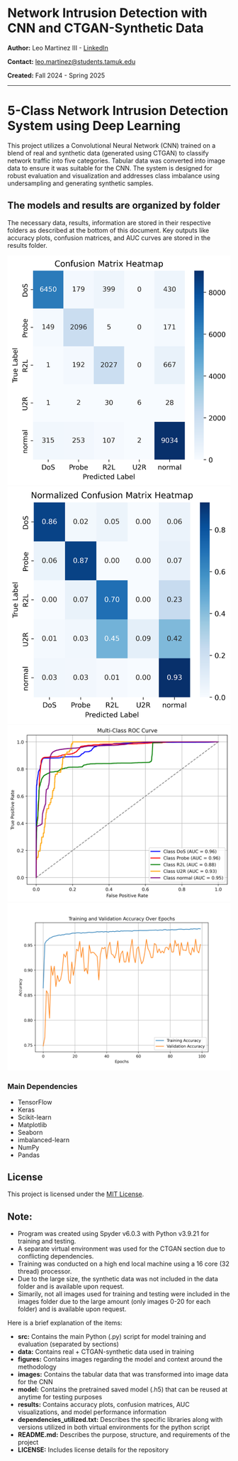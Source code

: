 # Network Intrusion Detection with CNN and CTGAN-Synthetic Data

**Author:** Leo Martinez III - [LinkedIn](https://www.linkedin.com/in/leo-martinez-iii/)

**Contact:** [leo.martinez@students.tamuk.edu](mailto:leo.martinez@students.tamuk.edu)

**Created:** Fall 2024 - Spring 2025

---

# 5-Class Network Intrusion Detection System using Deep Learning

This project utilizes a Convolutional Neural Network (CNN) trained on a blend of real and synthetic data (generated using CTGAN) to classify network traffic into five categories. Tabular data was converted into image data to ensure it was suitable for the CNN. The system is designed for robust evaluation and visualization and addresses class imbalance using undersampling and generating synthetic samples.

## The models and results are organized by folder

The necessary data, results, information are stored in their respective folders as described at the bottom of this document.
Key outputs like accuracy plots, confusion matrices, and AUC curves are stored in the results folder.

![Confusion Matrix](results/confusion_matrix_heatmap.png)
![Normalized Confusion Matrix](results/normalized_confusion_matrix_heatmap.png)
![ROC Curve](results/multi_class_auc.png)
![CNN Training Plot](results/cnn_training_plot.png)

### Main Dependencies

- TensorFlow
- Keras
- Scikit-learn
- Matplotlib
- Seaborn
- imbalanced-learn
- NumPy
- Pandas

## License

This project is licensed under the [MIT License](LICENSE).

## Note:

- Program was created using Spyder v6.0.3 with Python v3.9.21 for training and testing.
- A separate virtual environment was used for the CTGAN section due to conflicting dependencies.
- Training was conducted on a high end local machine using a 16 core (32 thread) processor.
- Due to the large size, the synthetic data was not included in the data folder and is available upon request.
- Simarily, not all images used for training and testing were included in the images folder due to the large amount (only images 0-20 for each folder) and is available upon request.

Here is a brief explanation of the items:
- **src:** Contains the main Python (.py) script for model training and evaluation (separated by sections)
- **data:** Contains real + CTGAN-synthetic data used in training
- **figures:** Contains images regarding the model and context around the methodology
- **images:** Contains the tabular data that was transformed into image data for the CNN
- **model:** Contains the pretrained saved model (.h5) that can be reused at anytime for testing purposes
- **results:** Contains accuracy plots, confusion matrices, AUC visualizations, and model performance information
- **dependencies_utilized.txt:** Describes the specific libraries along with versions utilized in both virtual environments for the python script
- **README.md:** Describes the purpose, structure, and requirements of the project
- **LICENSE:** Includes license details for the repository
